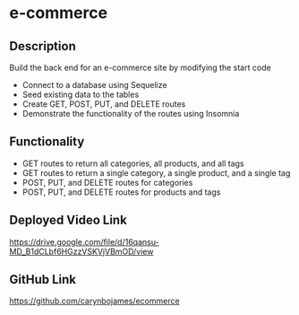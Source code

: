 # e-commerce

## Description
Build the back end for an e-commerce site by modifying the start code

- Connect to a database using Sequelize
- Seed existing data to the tables
- Create GET, POST, PUT, and DELETE routes
- Demonstrate the functionality of the routes using Insomnia 

## Functionality
- GET routes to return all categories, all products, and all tags
- GET routes to return a single category, a single product, and a single tag
- POST, PUT, and DELETE routes for categories
- POST, PUT, and DELETE routes for products and tags

## Deployed Video Link
https://drive.google.com/file/d/16qansu-MD_B1dCLbf6HGzzVSKVjVBmOD/view 

## GitHub Link
https://github.com/carynbojames/ecommerce 